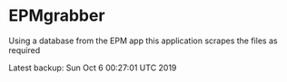 # EPMgrabber
Using a database from the EPM app this application scrapes the files as required


Latest backup: Sun Oct 6 00:27:01 UTC 2019
